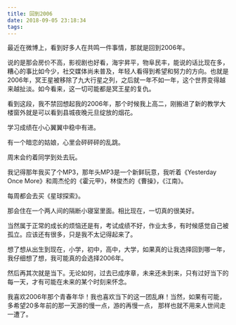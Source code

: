 ```yaml
---
title: 回到2006
date: 2018-09-05 23:18:34
tags:
---
```


最近在微博上，看到好多人在共鸣一件事情，那就是回到2006年。

说的是那会房价不高，影视剧也好看，海宇昇平，物阜民丰，能说的话比现在多，糟心的事比如今少，社交媒体尚未普及，年轻人看得到希望和努力的方向。也就是2006年，冥王星被移除了九大行星之列，之后就一年不如一年，这个世界变得越来越扯淡。如今看来，这一切可能都是冥王星的复仇。

看到这段，我不禁回想起我的2006年，那个时候我上高二，刚搬进了新的教学大楼窗外就是可以看到县城夜晚元旦绽放的烟花。

学习成绩在小心翼翼中稳中有进。

有一个暗恋的姑娘，心里会砰砰砰的乱跳。

周末会约着同学到处去玩。

我记得那年我买了个MP3，那年头MP3是一个新鲜玩意，我听着《Yesterday Once More》和周杰伦的《霍元甲》，林俊杰的《曹操》，《江南》。

每周都会去买《星球探索》。

那会住在一个两人间的隔断小寝室里面。相比现在，一切真的很美好。

当然属于正常的成长的烦恼还是有，考试成绩不好，作业太多，有时候感觉自己被孤立。应该还有很多，只是我不太记得起来了。

想了想从出生到现在，小学，初中，高中，大学，如果真的让我选择回到哪一年，我仔细想了想，我可能真的会选择2006年。

然后再其次就是当下。无论如何，过去已成序章，未来还未到来，只有过好当下的每一天，才有可能在未来的某个时刻来怀念。

我喜欢2006年那个青春年华！我也喜欢当下的这一团乱麻！当然，如果有可能，多希望20多年前的那一天游的慢一点，游的再慢一点， 那样也就不用来人世间走一遭了。



